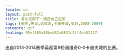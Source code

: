 ```yaml
---
locate: cn
layout: post-full
title: 考尔克脚下一滑把自己逗笑
tags: [搞笑,失误,诺维奇,卡迪夫城,英超,2008-2009]
category: gif
featimg: 95ef465a68bed82a6831c2ff4ea52117
---
```


出自2013-2014赛季英超第9轮诺维奇0-0卡迪夫城的比赛。